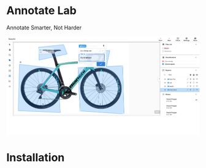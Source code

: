 # Annotate Lab

Annotate Smarter, Not Harder


<img alt="example"  src="./example.png">

<br/>

# Installation
